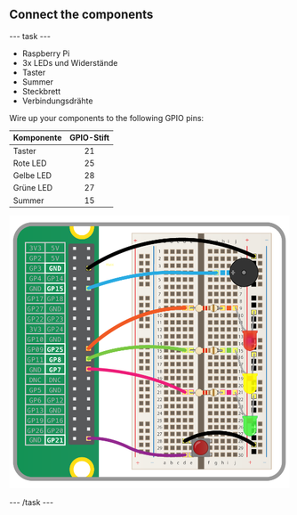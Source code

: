 ## Connect the components

\--- task \---

- Raspberry Pi
- 3x LEDs und Widerstände
- Taster
- Summer
- Steckbrett
- Verbindungsdrähte

Wire up your components to the following GPIO pins:

| Komponente | GPIO-Stift |
| ---------- |:----------:|
| Taster     |     21     |
| Rote LED   |     25     |
| Gelbe LED  |     28     |
| Grüne LED  |     27     |
| Summer     |     15     |

![wiring diagram](images/wiring.png)

\--- /task \---
